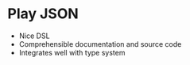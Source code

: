 # Play JSON

* Nice DSL
* Comprehensible documentation and source code
* Integrates well with type system

